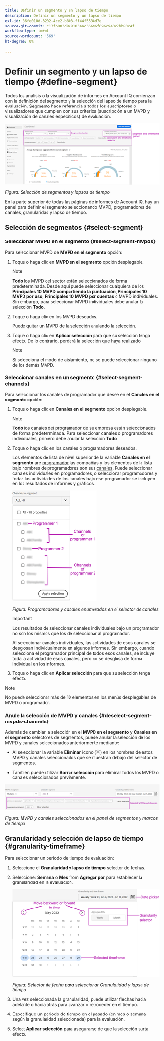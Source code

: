 ```yaml
---
title: Definir un segmento y un lapso de tiempo
description: Definir un segmento y un lapso de tiempo
exl-id: 86fe010d-3202-4ce2-b803-ff44f5538d7e
source-git-commit: c17fb003d8c8103aac36696f696c9e3c7bb83c4f
workflow-type: tm+mt
source-wordcount: '569'
ht-degree: 0%

---
```


# Definir un segmento y un lapso de tiempo {#define-segment}

Todos los análisis o la visualización de informes en Account IQ comienzan con la definición del segmento y la selección del lapso de tiempo para la evaluación. [Segmento](/help/AccountIQ/product-concepts.md#segmet-def) hace referencia a todos los suscriptores o visualizadores que cumplen con sus criterios (suscripción a un MVPD y visualización de canales específicos) de evaluación.

![](assets/segment-panel.png)

*Figura: Selección de segmentos y lapsos de tiempo*

En la parte superior de todas las páginas de informes de Account IQ, hay un panel para definir el segmento seleccionando MVPD, programadores de canales, granularidad y lapso de tiempo.

## Selección de segmentos {#select-segment}

### Seleccionar MVPD en el segmento {#select-segment-mvpds}

Para seleccionar MVPD de **MVPD en el segmento** opción:

1. Toque o haga clic en **MVPD en el segmento** opción desplegable.

   >[!NOTE]
   >
   >**Todo** los MVPD del sector están seleccionados de forma predeterminada. Desde aquí puede seleccionar cualquiera de los **Principales 10 MVPD compartiendo la puntuación**, **Principales 10 MVPD por uso**, **Principales 10 MVPD por cuentas** o MVPD individuales. Sin embargo, para seleccionar MVPD individuales debe anular la selección **Todo**.

1. Toque o haga clic en los MVPD deseados.

   Puede quitar un MVPD de la selección anulando la selección.

1. Toque o haga clic en **Aplicar selección** para que su selección tenga efecto. De lo contrario, perderá la selección que haya realizado.

   >[!NOTE]
   >
   >Si selecciona el modo de aislamiento, no se puede seleccionar ninguno de los demás MVPD.

### Seleccionar canales en un segmento {#select-segment-channels}

Para seleccionar los canales de programador que desee en el **Canales en el segmento** opción:

1. Toque o haga clic en **Canales en el segmento** opción desplegable.

   >[!NOTE]
   >
   >**Todo** los canales del programador de su empresa están seleccionados de forma predeterminada. Para seleccionar canales o programadores individuales, primero debe anular la selección **Todo**.

1. Toque o haga clic en los canales o programadores deseados.

   Los elementos de lista de nivel superior de la variable **Canales en el segmento** are [programador](/help/AccountIQ/product-concepts.md#programmer-def) las compañías y los elementos de la lista bajo nombres de programadores son sus [canales](/help/AccountIQ/product-concepts.md#channel-def). Puede seleccionar canales individuales en programadores, o seleccionar programadores y todas las actividades de los canales bajo ese programador se incluyen en los resultados de informes y gráficos.

   ![](assets/programmer-channels.png)


   *Figura: Programadores y canales enumerados en el selector de canales*

   >[!IMPORTANT]
   >
   >Los resultados de seleccionar canales individuales bajo un programador no son los mismos que los de seleccionar al programador.
   >
   >
   >Al seleccionar canales individuales, las actividades de esos canales se desglosan individualmente en algunos informes. Sin embargo, cuando selecciona el programador principal de todos esos canales, se incluye toda la actividad de esos canales, pero no se desglosa de forma individual en los informes.

1. Toque o haga clic en **Aplicar selección** para que su selección tenga efecto.

>[!NOTE]
>
>No puede seleccionar más de 10 elementos en los menús desplegables de MVPD o programador.

### Anule la selección de MVPD y canales {#deselect-segment-mvpds-channels}

Además de cambiar la selección en el **MVPD en el segmento** y **Canales en el segmento** selectores de segmentos, puede anular la selección de los MVPD y canales seleccionados anteriormente mediante:

* Al seleccionar la variable **Eliminar** icono (![icono quitar](assets/remove-icon.png)) en los nombres de estos MVPD y canales seleccionados que se muestran debajo del selector de segmentos.

* También puede utilizar **Borrar selección** para eliminar todos los MVPD o canales seleccionados previamente.

![](assets/segment-panel-selection.png)

*Figura: MVPD y canales seleccionados en el panel de segmentos y marcos de tiempo*

## Granularidad y selección de lapso de tiempo {#granularity-timeframe}

Para seleccionar un período de tiempo de evaluación:

1. Seleccione el **Granularidad y lapso de tiempo** selector de fechas.

1. Seleccione: **Semana** o **Mes** from **Agregar por** para establecer la granularidad en la evaluación.

   ![](assets/granularity-timeframe-weekwise.png)


   *Figura: Selector de fecha para seleccionar Granularidad y lapso de tiempo*

1. Una vez seleccionada la granularidad, puede utilizar flechas hacia adelante o hacia atrás para avanzar o retroceder en el tiempo.

1. Especifique un periodo de tiempo en el pasado (en mes o semana según la granularidad seleccionada) para la evaluación.

1. Select **Aplicar selección** para asegurarse de que la selección surta efecto.
